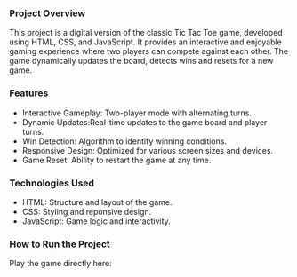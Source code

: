 ### Project Overview
This project is a digital version of the classic Tic Tac Toe game, developed using HTML, CSS, and JavaScript. It provides an interactive and enjoyable gaming  experience where 
two players can compete against each other. The game dynamically updates the board, detects wins and resets for a new game.

### Features
- Interactive Gameplay: Two-player mode with alternating turns.
- Dynamic Updates:Real-time updates to the game board and player turns.
- Win Detection: Algorithm to identify winning conditions.
- Responsive Design: Optimized for various screen sizes and devices.
- Game Reset: Ability to restart the game at any time.

### Technologies Used
- HTML: Structure and layout of the game.
- CSS: Styling and reponsive design.
- JavaScript: Game logic and interactivity.

### How to Run the Project
 Play the game directly here: 
